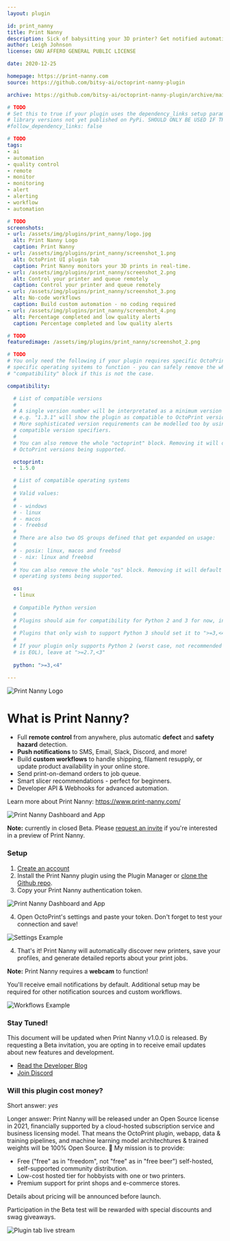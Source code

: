 ```yaml
---
layout: plugin

id: print_nanny
title: Print Nanny
description: Sick of babysitting your 3D printer? Get notified automatically of print failures.
author: Leigh Johnson
license: GNU AFFERO GENERAL PUBLIC LICENSE

date: 2020-12-25

homepage: https://print-nanny.com
source: https://github.com/bitsy-ai/octoprint-nanny-plugin

archive: https://github.com/bitsy-ai/octoprint-nanny-plugin/archive/main.zip

# TODO
# Set this to true if your plugin uses the dependency_links setup parameter to include
# library versions not yet published on PyPi. SHOULD ONLY BE USED IF THERE IS NO OTHER OPTION!
#follow_dependency_links: false

# TODO
tags:
- ai
- automation
- quality control
- remote
- monitor
- monitoring
- alert
- alerting
- workflow
- automation

# TODO
screenshots:
- url: /assets/img/plugins/print_nanny/logo.jpg
  alt: Print Nanny Logo
  caption: Print Nanny
- url: /assets/img/plugins/print_nanny/screenshot_1.png
  alt: OctoPrint UI plugin tab
  caption: Print Nanny monitors your 3D prints in real-time.
- url: /assets/img/plugins/print_nanny/screenshot_2.png
  alt: Control your printer and queue remotely
  caption: Control your printer and queue remotely
- url: /assets/img/plugins/print_nanny/screenshot_3.png
  alt: No-code workflows
  caption: Build custom automation - no coding required
- url: /assets/img/plugins/print_nanny/screenshot_4.png
  alt: Percentage completed and low quality alerts
  caption: Percentage completed and low quality alerts

# TODO
featuredimage: /assets/img/plugins/print_nanny/screenshot_2.png

# TODO
# You only need the following if your plugin requires specific OctoPrint versions or
# specific operating systems to function - you can safely remove the whole
# "compatibility" block if this is not the case.

compatibility:

  # List of compatible versions
  #
  # A single version number will be interpretated as a minimum version requirement,
  # e.g. "1.3.1" will show the plugin as compatible to OctoPrint versions 1.3.1 and up.
  # More sophisticated version requirements can be modelled too by using PEP440
  # compatible version specifiers.
  #
  # You can also remove the whole "octoprint" block. Removing it will default to all
  # OctoPrint versions being supported.

  octoprint:
  - 1.5.0

  # List of compatible operating systems
  #
  # Valid values:
  #
  # - windows
  # - linux
  # - macos
  # - freebsd
  #
  # There are also two OS groups defined that get expanded on usage:
  #
  # - posix: linux, macos and freebsd
  # - nix: linux and freebsd
  #
  # You can also remove the whole "os" block. Removing it will default to all
  # operating systems being supported.

  os:
  - linux
  
  # Compatible Python version
  #
  # Plugins should aim for compatibility for Python 2 and 3 for now, in which case the value should be ">=2.7,<4".
  #
  # Plugins that only wish to support Python 3 should set it to ">=3,<4". 
  #
  # If your plugin only supports Python 2 (worst case, not recommended for newly developed plugins since Python 2
  # is EOL), leave at ">=2.7,<3"
  
  python: ">=3,<4"

---
```


![Print Nanny Logo](/assets/img/plugins/print_nanny/logo.jpg)


# What is Print Nanny?

* Full **remote control** from anywhere, plus automatic **defect** and **safety hazard** detection.
* **Push notifications** to SMS, Email, Slack, Discord, and more! 
* Build **custom workflows** to handle shipping, filament resupply, or update product availability in your online store.
* Send print-on-demand orders to job queue.
* Smart slicer recommendations - perfect for beginners.
* Developer API & Webhooks for advanced automation.

Learn more about Print Nanny: https://www.print-nanny.com/

![Print Nanny Dashboard and App](/assets/img/plugins/print_nanny/screenshot_2.png)


**Note:** currently in closed Beta. Please [request an invite](https://www.print-nanny.com/request-invite/) if you're interested in a preview of Print Nanny.

### Setup

1. [Create an account](https://www.print-nanny.com/request-invite/)
2. Install the Print Nanny plugin using the Plugin Manager or [clone the Github repo](https://github.com/bitsy-ai/octoprint-nanny-plugin).
3. Copy your Print Nanny authentication token.

![Print Nanny Dashboard and App](/assets/img/plugins/print_nanny/screenshot_4.png)

4. Open OctoPrint's settings and paste your token. Don't forget to test your connection and save!


![Settings Example](/assets/img/plugins/print_nanny/screenshot_5.png)


4. That's it! Print Nanny will automatically discover new printers, save your profiles, and generate detailed reports about your print jobs.

**Note:** Print Nanny requires a **webcam** to function!

You'll receive email notifications by default. Additional setup may be required for other notification sources and custom workflows.

![Workflows Example](/assets/img/plugins/print_nanny/screenshot_3.png)


### Stay Tuned!

This document will be updated when Print Nanny v1.0.0 is released. By requesting a Beta invitation, you are opting in to receive email updates about new features and development.

* [Read the Developer Blog](https://www.bitsy.ai/automate-bounding-box-annotation-with-tensorflow-and-automl/)
* [Join Discord](https://discord.gg/YK7qnv5KjB)


### Will this plugin cost money?

Short answer: _yes_

Longer answer: Print Nanny will be released under an Open Source license in 2021, financially supported by a cloud-hosted subscription service and business licensing model. That means the OctoPrint plugin, webapp, data & training pipelines, and machine learning model architechtures & trained weights will be 100% Open Source. 🦾 My mission is to provide:

* Free ("free" as in "freedom", not "free" as in "free beer") self-hosted, self-supported community distribution.
* Low-cost hosted tier for hobbyists with one or two printers.
* Premium support for print shops and e-commerce stores.

Details about pricing will be announced before launch. 

Participation in the Beta test will be rewarded with special discounts and swag giveaways.


![Plugin tab live stream](/assets/img/plugins/print_nanny/screenshot_1.png)
